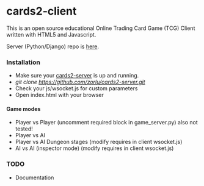 # cards2-client
This is an open source educational Online Trading Card Game (TCG) Client written with HTML5 and Javascript.

Server (Python/Django) repo is [here](https://github.com/zorlu/cards2-server).

### Installation
* Make sure your [cards2-server](https://github.com/zorlu/cards2-server) is up and running.
* *git clone https://github.com/zorlu/cards2-server.git*
* Check your js/wsocket.js for custom parameters
* Open index.html with your browser

#### Game modes

* Player vs Player (uncomment required block in game_server.py) also not tested!
* Player vs AI
* Player vs AI Dungeon stages (modify requires in client wsocket.js)
* AI vs AI (inspector mode) (modify requires in client wsocket.js)


### TODO 
* Documentation
